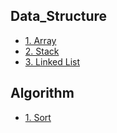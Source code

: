 
## Data_Structure
  - [1. Array](https://mirdex.github.io/Data_Structure/1.%20Array.slides.html)
  - [2. Stack](https://mirdex.github.io/Data_Structure/2.%20Stack(Q).slides.html)
  - [3. Linked List](https://mirdex.github.io/Data_Structure/3.%20LinkedList(Q).slides.html)

## Algorithm
  - [1. Sort](https://mirdex.github.io/Data_Structure/1.%20Sort(Q).slides.html)
